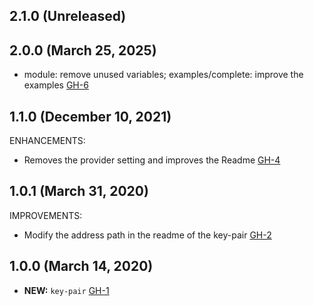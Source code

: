 ## 2.1.0 (Unreleased)
## 2.0.0 (March 25, 2025)

- module: remove unused variables; examples/complete: improve the examples [GH-6](https://github.com/alibabacloud-automation/terraform-alicloud-key-pair/pull/6)

## 1.1.0 (December 10, 2021)

ENHANCEMENTS:

- Removes the provider setting and improves the Readme [GH-4](https://github.com/terraform-alicloud-modules/terraform-alicloud-key-pair/pull/4)

## 1.0.1 (March 31, 2020)

IMPROVEMENTS:

- Modify the address path in the readme of the key-pair [GH-2]( https://github.com/terraform-alicloud-modules/terraform-alicloud-key-pair/pull/2)

## 1.0.0 (March 14, 2020)

- **NEW:** `key-pair` [GH-1]( https://github.com/terraform-alicloud-modules/terraform-alicloud-key-pair/pull/1)
